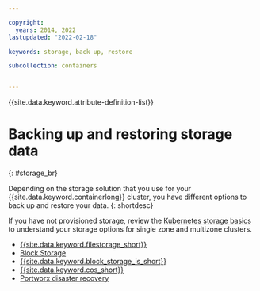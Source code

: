 ```yaml
---

copyright: 
  years: 2014, 2022
lastupdated: "2022-02-18"

keywords: storage, back up, restore

subcollection: containers


---
```


{{site.data.keyword.attribute-definition-list}}


# Backing up and restoring storage data
{: #storage_br}

Depending on the storage solution that you use for your {{site.data.keyword.containerlong}} cluster, you have different options to back up and restore your data. 
{: shortdesc}

If you have not provisioned storage, review the [Kubernetes storage basics](/docs/containers?topic=containers-storage_planning) to understand your storage options for single zone and multizone clusters.

* [{{site.data.keyword.filestorage_short}}](/docs/containers?topic=containers-file_storage)
* [Block Storage](/docs/containers?topic=containers-block_storage#block_backup_restore)
* [{{site.data.keyword.block_storage_is_short}}](/docs/containers?topic=containers-vpc-block#vpc-block-backup-restore)
* [{{site.data.keyword.cos_short}}](/docs/containers?topic=containers-storage-cos-understand)
* [Portworx disaster recovery](/docs/containers?topic=containers-portworx#px-dr)




